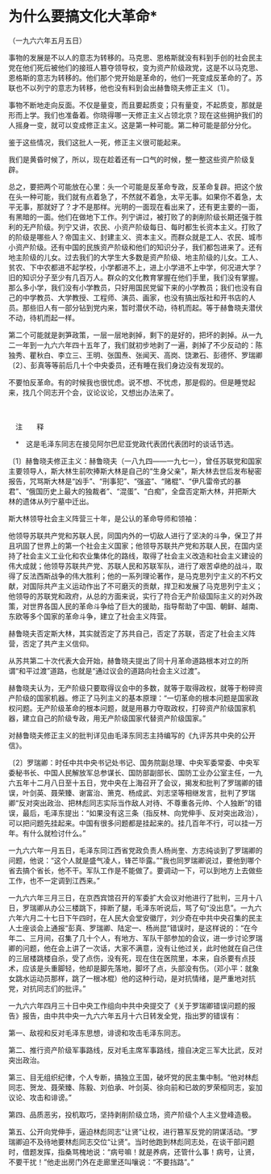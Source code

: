 # 为什么要搞文化大革命\*

（一九六六年五月五日）

事物的发展是不以人的意志为转移的。马克思、恩格斯就没有料到手创的社会民主党在他们死后被他们的接班人篡夺领导权，变为资产阶级政党，这是不以马克思、恩格斯的意志为转移的。他们那个党开始是革命的，他们一死变成反革命的了。苏联也不以列宁的意志为转移，他也没有料到会出赫鲁晓夫修正主义〔1〕。

事物不断地走向反面。不仅是量变，而且要起质变；只有量变，不起质变，那就是形而上学。我们也准备着。你晓得哪一天修正主义占领北京？现在这些拥护我们的人摇身一变，就可以变成修正主义。这是第一种可能。第二种可能是部分分化。

鉴于这些情况，我们这批人一死，修正主义很可能起来。

我们是黄昏时候了，所以，现在趁着还有一口气的时候，整一整这些资产阶级复辟。

总之，要把两个可能放在心里：头一个可能是反革命专政，反革命复辟。把这个放在头一种可能，我们就有点着急了，不然就不着急，太平无事。如果你不着急，太平无事，那就好了？才不是那样。光明的一面现在看出来了，还有更主要的一面，有黑暗的一面。他们在做地下工作。列宁讲过，被打败了的剥削阶级长期还强于胜利的无产阶级。列宁又讲，农民、小资产阶级每日、每时都生长资本主义。打败了的阶级是哪些人？帝国主义、封建主义、资本主义。而群众就是工人、农民、城市小资产阶级。还有中国的民族资产阶级和他们的知识分子，我们都包进来了。还有地主阶级的儿女。过去我们的大学生大多数是资产阶级、地主阶级的儿女。工人、贫农、下中农都进不起学校，小学都进不上，进上小学进不上中学，何况进大学？旧的知识分子至少有几百万人。群众的文化教育掌握在他们手里，我们没有掌握。那么多小学，我们没有小学教员，只好用国民党留下来的小学教员；我们也没有自己的中学教员、大学教授、工程师、演员、画家，也没有搞出版社和开书店的人员。那些旧人有一部分钻到党内来，暂时潜伏不动，待机而起。等于赫鲁晓夫潜伏不动，待机而起一样。

第二个可能就是剥笋政策，一层一层地剥掉，剩下的是好的，把坏的剥掉。从一九二一年到一九六六年四十五年了，我们就初步地剥了一遍，剥掉了不少反动的：陈独秀、瞿秋白、李立三、王明、张国焘、张闻天、高岗、饶漱石、彭德怀、罗瑞卿〔2〕、彭真等等前后几十个中央委员，还有睡在我们身边没有发现的。

不要怕反革命。有的时候我也很忧虑。说不想、不忧虑，那是假的。但是睡觉起来，找几个同志开个会，议论议论，又想出办法来了。

　　

　注　　释　

　\*　这是毛泽东同志在接见阿尔巴尼亚党政代表团代表团时的谈话节选。

〔1〕赫鲁晓夫修正主义：赫鲁晓夫（一八九四——一九七一），曾任苏联党和国家主要领导人，斯大林生前吹捧斯大林是自己的“生身父亲”，斯大林去世后发布秘密报告，咒骂斯大林是“凶手”、“刑事犯”、“强盗”、“赌棍”、“伊凡雷帝式的暴君”、“俄国历史上最大的独裁者”、“混蛋”、“白痴”，全盘否定斯大林，并把斯大林的遗体从列宁墓中迁出。

斯大林领导社会主义阵营三十年，是公认的革命导师和领袖：

他领导苏联共产党和苏联人民，同国内外的一切敌人进行了坚决的斗争，保卫了并且巩固了世界上的第一个社会主义国家；他领导苏联共产党和苏联人民，在国内坚持了社会主义工业化和农业集体化的路线，取得了社会主义改造和社会主义建设的伟大成就；他领导苏联共产党、苏联人民和苏联军队，进行了艰苦卓绝的战斗，取得了反法西斯战争的伟大胜利；他的一系列理论著作，是马克思列宁主义的不朽文献，对国际共产主义运动作出了不可磨灭的贡献，捍卫和发展了马克思列宁主义；他领导的苏联党和政府，从总的方面来说，实行了符合无产阶级国际主义的对外政策，对世界各国人民的革命斗争给了巨大的援助，指导帮助了中国、朝鲜、越南、东欧等多个国家的革命斗争，建立了社会主义阵营。

赫鲁晓夫否定斯大林，其实就否定了苏共自己，否定了苏联，否定了社会主义阵营，否定了共产主义信仰。

从苏共第二十次代表大会开始，赫鲁晓夫提出了同十月革命道路根本对立的所谓“和平过渡”道路，也就是“通过议会的道路向社会主义过渡”。

赫鲁晓夫认为，无产阶级只要取得议会中的多数，就等于取得政权，就等于粉碎资产阶级的国家机器。修正了马列主义的基本原理：“一切革命的根本问题是国家政权问题。无产阶级革命的根本问题，就是用暴力夺取政权，打碎资产阶级国家机器，建立自己的阶级专政，用无产阶级国家代替资产阶级国家。”

对赫鲁晓夫修正主义的批判详见由毛泽东同志主持编写的《九评苏共中央的公开信》。

〔2〕罗瑞卿：时任中共中央书记处书记、国务院副总理、中央军委常委、中央军委秘书长、中国人民解放军总参谋长、国防部副部长、国防工业办公室主任，一九六五年十二月八日至十五日，党中央在上海召开了会议，揭发和批判了罗瑞卿的错误，叶剑英、聂荣臻、谢富治、箫克、杨成武、刘志坚等相继发言，批判了罗瑞卿“反对突出政治、把林彪同志实际当作敌人对待、不尊重各元帅、个人独断”的错误，最后，毛泽东提出：“如果没有这三条（指反林、向党伸手、反对突出政治），可以把问题先挂起来。中国有很多问题都是挂起来的。挂几百年不行，可以挂一万年。有什么就检讨什么。”

一九六六年一月五日，毛泽东同江西省党政负责人杨尚奎、方志纯谈到了罗瑞卿的问题，他说：“这个人就是盛气凌人，锋芒毕露。”“我也同罗瑞卿说过，要他到哪个省去搞个省长，他不干。军队工作是不能做了。要调动一下，可以到地方上去做些工作，也不一定调到江西来。”

一九六六年三月三日，在京西宾馆召开的军委扩大会议对他进行了批判，三月十八日，罗瑞卿从办公三楼跳下，摔断了腿，毛泽东听说后，骂了句“没出息”。一九六六年六月二十七日下午四时，在人民大会堂安徽厅，刘少奇在中共中央召集的民主人士座谈会上通报“彭真、罗瑞卿、陆定一、杨尚昆”错误时，是这样说的：“在今年二、三月间，召集了几十个人，有地方、军队干部参加的会议，进一步讨论罗瑞卿的问题，他在会上讲了一次话，大家不满意，没有让他过关，此时他就在自己住的三层楼跳楼自杀，受了点伤，没有死，现在住在医院里，本来，自杀要有点技术，应该是头重脚轻，他却是脚先落地，脚坏了点，头部没有伤。（邓小平：就象女跳水运动员那样，跳了一根冰棍）他的这种行动，是对抗情绪，是严重地对抗党，对抗同志们的批评。”

一九六六年四月三十日中央工作组向中共中央提交了《关于罗瑞卿错误问题的报告》报告，由中共中央一九六六年五月十六日转发全党，指出罗的错误有：

第一、敌视和反对毛泽东思想，诽谤和攻击毛泽东同志。

第二、推行资产阶级军事路线，反对毛主席军事路线，擅自决定三军大比武，反对突出政治。

第三、目无组织纪律，个人专断，搞独立王国，破坏党的民主集中制。“他对林彪同志、贺龙、聂荣臻、陈毅、刘伯承、叶剑英、徐向前和已故的罗荣桓同志，妄加议论、攻击和诽谤。”

第四、品质恶劣，投机取巧，坚持剥削阶级立场，资产阶级个人主义登峰造极。

第五、公开向党伸手，逼迫林彪同志“让贤”让权，进行篡军反党的阴谋活动。“罗瑞卿迫不及待地要林彪同志交位“让贤”。当时他跑到林彪同志处，在谈干部问题时，借题发挥，指桑骂槐地说：“病号嘛！就是养病，还管什么事！病号，让贤，不要干扰！”他走出房门外在走廊里还叫嚷说：“不要挡路”。”
